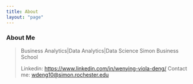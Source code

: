 ```yaml
---
title: About
layout: "page"
---
```


### About Me

> Business Analytics|Data Analytics|Data Science
> Simon Business School
> 
>
> Linkedin: https://www.linkedin.com/in/wenying-viola-deng/
> Contact me: wdeng10@simon.rochester.edu
